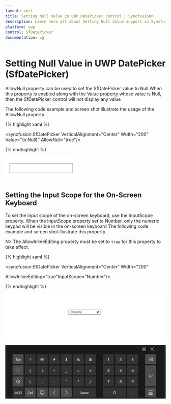 ```yaml
---
layout: post
title: Setting Null Value in UWP DatePicker control | Syncfusion®
description: Learn here all about Setting Null Value support in Syncfusion® UWP DatePicker (SfDatePicker) control and more.
platform: uwp
control: SfDatePicker
documentation: ug
---
```


# Setting Null Value in UWP DatePicker (SfDatePicker)

AllowNull property can be used to set the SfDatePicker value to Null.When this property is enabled along with the Value property whose value is Null, then the SfDatePicker control will not display any value 

The following code example and screen shot illustrate the usage of the AllowNull property.

{% highlight xaml %}



<Grid Background="{StaticResource ApplicationPageBackgroundThemeBrush}">

<syncfusion:SfDatePicker VerticalAlignment="Center" Width="200" Value="{x:Null}" AllowNull="true"/>

</Grid>

{% endhighlight %}

![Features_img13](Features_images/Features_img13.png)

## Setting the Input Scope for the On-Screen Keyboard


To set the input scope of the on-screen keyboard, use the InputScope property. When the InputScope property set to Number, only the numeric keypad will be visible in the on-screen keyboard
The following code example and screen shot illustrate this property.



N> The AllowInlineEditing property must be set to `true` for this property to take effect.



{% highlight xaml %}


<Grid Background="{StaticResource ApplicationPageBackgroundThemeBrush}">

<syncfusion:SfDatePicker VerticalAlignment="Center" Width="200"

AllowInlineEditing="true"InputScope="Number"/>

</Grid>

{% endhighlight  %}

![Features_img14](Features_images/Features_img14.png)
